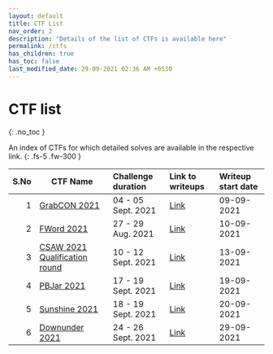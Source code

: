```yaml
---
layout: default
title: CTF List
nav_order: 2
description: "Details of the list of CTFs is available here"
permalink: /ctfs
has_children: true
has_toc: false
last_modified_date: 29-09-2021 02:36 AM +0530
---
```


# CTF list
{: .no_toc }

An index of CTFs for which detailed solves are available in the respective link.
{: .fs-5 .fw-300 }

| S.No | CTF Name                                                        | Challenge duration | Link to writeups         | Writeup start date |
| ---: | --------------------------------------------------------------- | :----------------- | :----------------------- | :----------------- |
|    1 | [GrabCON 2021](https://ctftime.org/event/1353)                  | 04 - 05 Sept. 2021 | [Link](ctfs/grabcon21)   | 09-09-2021         |
|    2 | [FWord 2021](https://ctftime.org/event/1405)                    | 27 - 29 Aug. 2021  | [Link](ctfs/fword21)     | 10-09-2021         |
|    3 | [CSAW 2021 Qualification round](https://ctftime.org/event/1315) | 10 - 12 Sept. 2021 | [Link](ctfs/csaw21)      | 13-09-2021         |
|    4 | [PBJar 2021](https://ctftime.org/event/1430)                    | 17 - 19 Sept. 2021 | [Link](ctfs/pbjar21)     | 19-09-2021         |
|    5 | [Sunshine 2021](https://ctftime.org/event/1441)                 | 18 - 19 Sept. 2021 | [Link](ctfs/sunshine21)  | 20-09-2021         |
|    6 | [Downunder 2021](https://ctftime.org/event/1312)                | 24 - 26 Sept. 2021 | [Link](ctfs/downunder21) | 29-09-2021         |